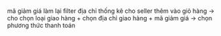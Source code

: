 ###
mã giảm giá
làm lại filter địa chỉ
thống kê cho seller
thêm vào giỏ hàng -> cho chọn loại giao hàng + chọn địa chỉ giao hàng + mã giảm giá -> chọn phương thức thanh toán
